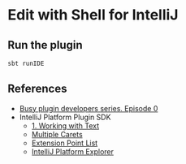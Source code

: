 # Edit with Shell for IntelliJ

## Run the plugin

```sh
sbt runIDE
```

## References

* [Busy plugin developers series. Episode 0](https://www.youtube.com/watch?v=-6D5-xEaYig)
* IntelliJ Platform Plugin SDK
  * [1. Working with Text](https://plugins.jetbrains.com/docs/intellij/working-with-text.html)
  * [Multiple Carets](https://plugins.jetbrains.com/docs/intellij/multiple-carets.html)
  * [Extension Point List](https://plugins.jetbrains.com/docs/intellij/extension-point-list.html)
  * [IntelliJ Platform Explorer](https://plugins.jetbrains.com/intellij-platform-explorer)

